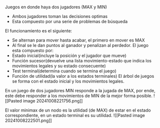 Juegos en donde haya dos jugadores (MAX y MIN)
+ Ambos jugadores toman las decisiones optimas
+ Esta compuesto por una serie de problemas de búsqueda

El funcionamiento es el siguiente:
+ Se alternan para mover hasta acabar, el primero en mover es MAX
+ Al final se le dan puntos al ganador y penalizan al perdedor.
El juego esta compuesto por:
+ Estado inicial(incluye la posición y el jugador que mueve)
+ Función sucesor(devuelve una lista movimiento-estado que indica los movimientos legales y su estado consecuente)
+ Test terminal(determina cuando se termina el juego)
+ Función de utilidad(la valor a los estados terminales)
El árbol de juegos se forma con el estado inicial y los movimientos legales.

En un juego de dos jugadores MIN responde a la jugada de MAX, por ende, este debe responder a los movimientos de MIN de la mejor forma posible.
![[Pasted image 20241008221756.png]]

El valor minimax de un nodo es la utilidad (de MAX) de estar en el estado correspondiente, en un estado terminal es su utilidad.
![[Pasted image 20241008222501.png]]

